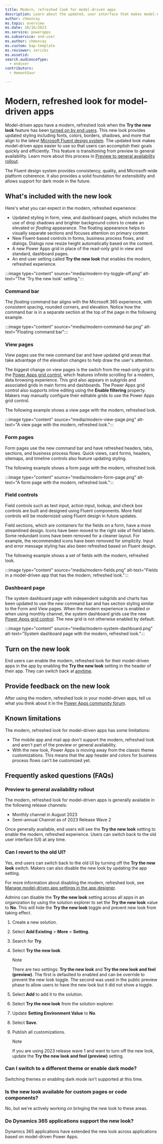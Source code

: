 ```yaml
---
title: Modern, refreshed look for model-driven apps
description: Learn about the updated, user interface that makes model-driven apps easier to use.
author: chmoncay
ms.topic: overview
ms.date: 10/16/2023
ms.service: powerapps
ms.subservice: end-user
ms.author: chmoncay
ms.custom: bap-template
ms.reviewer: sericks
ms.assetid: 
search.audienceType: 
  - enduser
contributors:
  - HemantGaur

---
```


# Modern, refreshed look for model-driven apps

Model-driven apps have a modern, refreshed look when the **Try the new look** feature has been [turned on by end users](modern-fluent-design.md#turn-on-the-new-look). This new look provides updated styling including fonts, colors, borders, shadows, and more that align to the latest [Microsoft Fluent design system](https://react.fluentui.dev/?path=/docs/concepts-introduction--page). The updated look makes model-driven apps easier to use so that users can accomplish their goals quickly and efficiently. This feature is transitioning from preview to general availability. Learn more about this process in [Preview to general availability rollout](modern-fluent-design.md#preview-to-general-availability-rollout). 

The Fluent design system provides consistency, quality, and Microsoft-wide platform coherence. It also provides a solid foundation for extensibility and allows support for dark mode in the future.

## What's included with the new look
Here's what you can expect in the modern, refreshed experience:

- Updated styling in form, view, and dashboard pages, which includes the use of drop shadows and brighter background colors to create an elevated or _floating_ appearance. The floating appearance helps to visually separate sections and focuses attention on primary content.
- New Fluent-based controls in forms, business process flows, and dialogs. Dialogs now resize height automatically based on the content.
- A new Power Apps grid in place of the read-only grid in view and standard, dashboard pages.
- An end user setting called **Try the new look** that enables the modern, refreshed experience.

:::image type="content" source="media/modern-try-toggle-off.png" alt-text="The 'Try the new look' setting.":::

### Command bar
The _floating_ command bar aligns with the Microsoft 365 experience, with consistent spacing, rounded corners, and elevation. Notice how the command bar is in a separate section at the top of the page in the following example.

:::image type="content" source="media/modern-command-bar.png" alt-text="Floating command bar":::

### View pages
View pages use the new command bar and have updated grid areas that take advantage of the elevation changes to help draw the user's attention. 

The biggest change on view pages is the switch from the read-only grid to the [Power Apps grid control](../maker/model-driven-apps/the-power-apps-grid-control.md), which features infinite scrolling for a modern, data browsing experience. This grid also appears in subgrids and associated grids in main forms and dashboards. The Power Apps grid control also supports inline editing using the **Enable filtering** property. Makers may manually configure their editable grids to use the Power Apps grid control. 

The following example shows a view page with the modern, refreshed look.

:::image type="content" source="media/modern-view-page.png" alt-text="A view page with the modern, refreshed look.":::

### Form pages
Form pages use the new command bar and have refreshed headers, tabs, sections, and business process flows. Quick views, card forms, headers, sitemaps, and timeline controls also feature updating styling.

The following example shows a form page with the modern, refreshed look.

:::image type="content" source="media/modern-form-page.png" alt-text="A form page with the modern, refreshed look.":::

### Field controls
Field controls such as text input, action input, lookup, and check box controls are built and designed using Fluent components. More field controls will be modernized using Fluent design in future updates.

Field sections, which are containers for the fields on a form, have a more streamlined design. Icons have been moved to the right side of field labels. Some redundant icons have been removed for a cleaner layout. For example, the recommended icons have been removed for simplicity. Input and error message styling has also been refreshed based on Fluent design. 

The following example shows a set of fields with the modern, refreshed look.

:::image type="content" source="media/modern-fields.png" alt-text="Fields in a model-driven app that has the modern, refreshed look.":::

### Dashboard page
The system dashboard page with independent subgrids and charts has been updated to use the new command bar and has section styling similar to the Form and View pages. When the modern experience is enabled or when using monthly channel, the system dashboard grids use the new [Power Apps grid control](../maker/model-driven-apps/the-power-apps-grid-control.md). The new grid is not otherwise enabled by default.

:::image type="content" source="media/modern-system-dashboard.png" alt-text="System dashboard page with the modern, refreshed look.":::

## Turn on the new look
End users can enable the modern, refreshed look for their model-driven apps in the app by enabling the **Try the new look** setting in the header of their app. They can switch back at [anytime](modern-fluent-design.md#can-i-revert-to-the-old-ui).

## Provide feedback on the new look
After using the modern, refreshed look in your model-driven apps, tell us what you think about it in the [Power Apps community forum](https://go.microsoft.com/fwlink/?linkid=2221574).

## Known limitations
The modern, refreshed look for model-driven apps has some limitations:

- The mobile app and mail app don't support the modern, refreshed look and aren't part of the preview or general availability.
- With the new look, Power Apps is moving away from the classic theme customizations. This means that the app header and colors for business process flows can't be customized yet.

## Frequently asked questions (FAQs)

### Preview to general availability rollout
The modern, refreshed look for model-driven apps is generally available in the following release channels:
- Monthly channel in August 2023 
- Semi-annual Channel as of 2023 Release Wave 2

Once generally available, end users will see the **Try the new look** setting to enable the modern, refreshed experience. Users can switch back to the old user interface (UI) at any time.

### Can I revert to the old UI?
Yes, end users can switch back to the old UI by turning off the **Try the new look** switch.  Makers can also disable the new look by updating the app setting.

For more information about disabling the modern, refreshed look, see [Manage model-driven app settings in the app designer](../maker/model-driven-apps/app-properties.md). 

Admins can disable the **Try the new look** setting across all apps in an organization by using the solution explorer to set the **Try the new look** value to **No**. This will hide the **Try the new look** toggle and prevent new look from taking effect.

1. Create a new solution.
1. Select **Add Existing** > **More** > **Setting**.
1. Search for **Try**.
1. Select **Try the new look**. 

    > [!NOTE]
    > There are two settings: **Try the new look** and **Try the new look and feel (preview)**. The first is defaulted to enabled and can be override to prevent the new look toggle. The second was used in the public preview phase to allow users to have the new look but it did not show a toggle.

1. Select **Add** to add it to the solution.
1. Select **Try the new look** from the solution explorer.
1. Update **Setting Environment Value** to **No**.
1. Select **Save**.
1. Publish all customizations.

    > [!NOTE]
    > If you are using 2023 release wave 1 and want to turn off the new look, update the **Try the new look and feel (preview)** setting.

### Can I switch to a different theme or enable dark mode?
Switching themes or enabling dark mode isn't supported at this time.

### Is the new look available for custom pages or code components?
No, but we're actively working on bringing the new look to these areas.

### Do Dynamics 365 applications support the new look?
Dynamics 365 applications have extended the new look across applications based on model-driven Power Apps.
